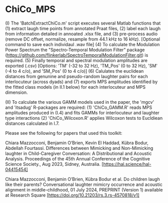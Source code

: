 # ChiCo_MPS
(I) The 'BatchExtractChiCo.m' script executes several Matlab functions that (1) extract laugh time points from annotated Praat files, (2) label each laugh from information detailed in annoated .xlsx file, and (3) pre-process audio (remove DC offset, normalize, resample from 44.1 kHz to 16 kHz). [Optional command to save each individaul .wav file] (4) To calculate the Modulation Power Spectrum the "Spectro-Temporal Modulation Filter" package (https://github.com/flinkerlab/SpectroTemporalModulationFilter.git) is required. (5) Finally temporal and spectral modulation amplitudes are exported (.csv) [Options: 'TM' (-32 to 32 Hz), 'TM_Pos' (0 to 32 Hz), 'SM' (-4 to 4 c/o), and 'SM_Pos' (0 to 4 c/o)] (6) Calulates the euclidean distances from genunine and pseudo-random laughter pairs for each interlocuteur (across dyads) and (7) exports MPS amplitudes identified by the fitted class models (in II.1 below) for each interlocuteur and MPS dimension.

(II) To calculate the various GAMM models used in the paper, the 'mgcv' and 'itsadug' R-packages are required: (1) 'ChiCo_GAMM.R' reads MPS amplitudes produced in (I.4) and fits GAMMs for interlocuteur and laughter type interactions (2) 'ChiCo_Wilcoxon.R' applies Wilcoxon tests to Eucldiean distances calculated in I.7.

Please see the following for papers that used this toolkit:

Chiara Mazzocconi, Benjamin O’Brien, Kevin El Haddad, Kübra Bodur, Abdellah Fourtassi. Differences between Mimicking and Non-Mimicking laughter in Child-Caregiver Conversation: A Distributional and Acoustic Analysis. Proceedings of the 45th Annual Conference of the Cognitive Science Society., Aug 2023, Sidney, Australia. [https://hal.science/hal-04415454]

Chiara Mazzocconi, Benjamin O’Brien, Kübra Bodur et al. Do children laugh like their parents? Conversational laughter mimicry occurrence and acoustic alignment in middle-childhood, 01 July 2024, PREPRINT (Version 1) available at Research Square [https://doi.org/10.21203/rs.3.rs-4570818/v1]

